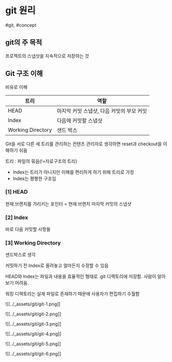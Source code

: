 # git 원리

#git, #concept

## git의 주 목적

프로젝트의 스냅샷을 지속적으로 저장하는 것

## Git 구조 이해

비유로 이해

| 트리              | 역할                                      |
| ----------------- | ----------------------------------------- |
| HEAD              | 마지막 커밋 스냅샷, 다음 커밋의 부모 커밋 |
| Index             | 다음에 커밋할 스냅샷                      |
| Working Directory | 샌드 박스                                 |

Git을 서로 다른 세 트리를 관리하는 컨텐츠 관리자로 생각하면 reset과 checkout을 이해하기 쉬움

​트리 : 파일의 묶음(!=자료구조의 트리)

- Index는 트리가 아니지만 이해를 편리하게 하기 위해 트리로 가정
- Index는 평평한 구조임

### [1] HEAD

현재 브랜치를 가리키는 포인터 = 현재 브랜치 마지막 커밋의 스냅샷

### [2] Index

바로 다음 커밋할 사항들

### [3] Working Directory

샌드박스로 생각

커밋하기 전 Index로 올려놓고 얼마든지 수정할 수 있음

HEAD와 Index는 파일과 내용을 효율적인 형태로 .git 디렉토리에 저장함. 사람이 알아보기 어려움.

워킹 디렉토리는 실제 파일로 존재하기 때문에 사용자가 편집하기 수월함

![[../_assets/git/git-1.png]]

![[../_assets/git/git-2.png]]

![[../_assets/git/git-3.png]]

![[../_assets/git/git-4.png]]

![[../_assets/git/git-5.png]]

![[../_assets/git/git-6.png]]
